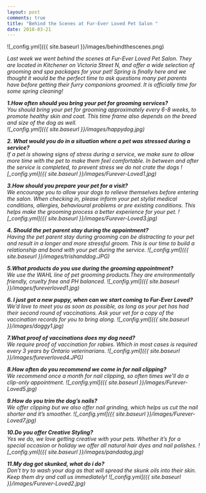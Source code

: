 ```yaml
---
layout: post
comments: true
title: "Behind the Scenes at Fur-Ever Loved Pet Salon "
date: 2018-03-21
---
```

![_config.yml]({{ site.baseurl }}/images/behindthescenes.png)

<i>Last week we went behind the scenes at Fur-Ever Loved Pet Salon. They are located in Kitchener on Victoria Street N, and offer a wide selection of grooming and spa packages for your pet! Spring is finally here and we thought it would be the perfect time to ask questions many pet parents have before getting their furry companions groomed. It is officially time for some spring cleaning! <i>

**1.How often should you bring your pet for grooming services?**
<br>You should bring your pet for grooming approximately every 6-8 weeks, to promote healthy skin and coat. This time frame also depends on the breed and size of the dog as well. 
<br>![_config.yml]({{ site.baseurl }}/images/happydog.jpg)

**2. What would you do in a situation where a pet was stressed during a service?**
<br>If a pet is showing signs of stress during a service, we make sure to allow more time with the pet to make them feel comfortable. In between and after the service is completed, to prevent stress we do not crate the dogs
![_config.yml]({{ site.baseurl }}/images/Furever-Loved1.jpg)

**3.How should you prepare your pet for a visit?**
<br>We encourage you to allow your dogs to relieve themselves before entering the salon. When checking in, please inform your pet stylist medical conditions, allergies, behavioural problems or pre existing conditions. This helps make the grooming process a better experience for your pet. 
![_config.yml]({{ site.baseurl }}/images/Furever-Loved3.jpg)

**4. Should the pet parent stay during the appointment?**
<br>Having the pet parent stay during grooming can be distracting to your pet and result in a longer and more stressful groom. This is our time to build a relationship and bond with your pet during the service. 
![_config.yml]({{ site.baseurl }}/images/trishanddog.JPG)

**5.What products do you use during the grooming appointment?**
<br>We use the WAHL line of pet grooming products.They are environmentally friendly, cruelty free and PH balanced. 
![_config.yml]({{ site.baseurl }}/images/fureverloved1.jpg)

**6. I just got a new puppy, when can we start coming to Fur-Ever Loved?**
<br>We’d love to meet you as soon as possible, as long as your pet has had their second round of vaccinations. Ask your vet for a copy of the vaccination records for you to bring along. 
![_config.yml]({{ site.baseurl }}/images/doggy1.jpg)

**7.What proof of vaccinations does my dog need?**
<br>We require proof of vaccination for rabies. Which in most cases is required every 3 years by Ontario veterinarians. 
![_config.yml]({{ site.baseurl }}/images/fureverloved4.JPG)

**8.How often do you recommend we come in for nail clipping?**
<br>We recommend once a month for nail clipping, so often times we’ll do a clip-only appointment. 
![_config.yml]({{ site.baseurl }}/images/Furever-Loved5.jpg)

**9.How do you trim the dog’s nails?**
<br>We offer clipping but we also offer nail grinding, which helps us cut the nail shorter and it’s smoother. 
![_config.yml]({{ site.baseurl }}/images/Furever-Loved7.jpg)

**10.Do you offer Creative Styling?**
<br>Yes we do, we love getting creative with your pets. Whether it’s for a special occasion or holiday we offer all natural hair dyes and nail polishes. 
![_config.yml]({{ site.baseurl }}/images/pandadog.jpg)

**11.My dog got skunked, what do i do?**
<br>Don’t try to wash your dog as that will spread the skunk oils into their skin. Keep them dry and call us immediately!
![_config.yml]({{ site.baseurl }}/images/Furever-Loved2.jpg)








